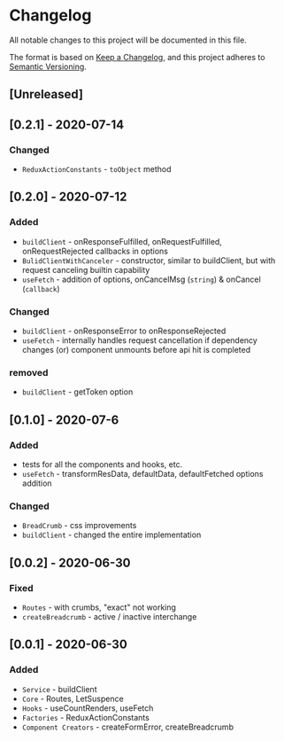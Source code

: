 # Changelog
All notable changes to this project will be documented in this file.

The format is based on [Keep a Changelog](https://keepachangelog.com/en/1.0.0/),
and this project adheres to [Semantic Versioning](https://semver.org/spec/v2.0.0.html).

## [Unreleased]

## [0.2.1] - 2020-07-14
### Changed
- `ReduxActionConstants` - `toObject` method

## [0.2.0] - 2020-07-12
### Added
- `buildClient` - onResponseFulfilled, onRequestFulfilled, onRequestRejected callbacks in options
- `BulidClientWithCanceler` - constructor, similar to buildClient, but with request canceling builtin capability 
- `useFetch` - addition of options, onCancelMsg (`string`) & onCancel (`callback`)

### Changed
- `buildClient` - onResponseError to onResponseRejected
- `useFetch` - internally handles request cancellation if dependency changes (or) component unmounts before api hit is completed

### removed
- `buildClient` - getToken option

## [0.1.0] - 2020-07-6
### Added
- tests for all the components and hooks, etc.
- `useFetch` - transformResData, defaultData, defaultFetched options addition

### Changed
- `BreadCrumb` - css improvements
- `buildClient` - changed the entire implementation

## [0.0.2] - 2020-06-30
### Fixed
- `Routes` - with crumbs, "exact" not working
- `createBreadcrumb` - active / inactive interchange

## [0.0.1] - 2020-06-30
### Added
- `Service` - buildClient
- `Core` - Routes, LetSuspence
- `Hooks` - useCountRenders, useFetch
- `Factories` - ReduxActionConstants
- `Component Creators` - createFormError, createBreadcrumb
